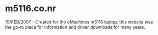 # m5116.co.nr
 19/FEB/2007 - Created for the eMachines m5116 laptop, this website was the go-to place for information and driver downloads for many years.

